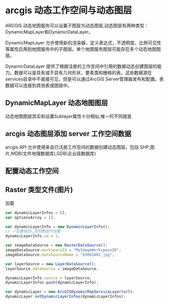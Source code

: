 # arcgis 动态工作空间与动态图层

ARCGIS 动态地图服务可以设置子图层为动态图层,动态图层有两种类型：DynamicMapLayer和DynamicDataLayer。

DynamicMapLayer 允许使用新的渲染器，定义表达式，不透明度，比例可见性等属性应用到地图服务中的子图层。单个地图服务图层可能存在多个动态地图图层。

DynamicDataLayer 提供了根据注册的工作空间中引用的数据动态创建图层的能力。数据可以是具有或不具有几何形状，要素类和栅格的表。这些数据源在services目录中不直接可见，但是可以通过ArcGIS Server管理器发布和配置。表数据可以连接到其他表或图层中。

## DynamicMapLayer 动态地图图层

动态地图图层其实和设置Sublayer属性十分相似,唯一的不同就是

## arcgis 动态图层添加 server 工作空间数据

arcgis API 允许使用来自已注册工作空间的数据创建动态图层。包括 SHP,图片,MDB(文件地理数据库),GDB(企业级数据库)

## 配置动态工作空间

## Raster 类型文件(图片)

加载

```js
var dynamicLayerInfos = [];
var optionsArray = [];

var dynamicLayerInfo = new DynamicLayerInfo();
// 一定要给ID,否则图层不加载
dynamicLayerInfo.id = 1;

var imageDataSource = new RasterDataSource();
imageDataSource.workspaceId = "MyImageWorkspaceID";
imageDataSource.dataSourceName = "03061002.jpg";

var layerSource = new LayerDataSource();
layerSource.dataSource = imageDataSource;

dynamicLayerInfo.source = layerSource;
dynamicLayerInfos.push(dynamicLayerInfo);

var dynamicLayer = new ArcGISDynamicMapServiceLayer(url);
dynamicLayer.setDynamicLayerInfos(dynamicLayerInfos);
```

